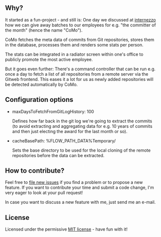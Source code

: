 ## Why?

It started as a fun-project - and still is: One day we discussed at [internezzo](http://www.internezzo.ch/) how we can give away batches to our employees for e.g. "the committer of the month" (hence the name "CoMo").

CoMo fetches the meta data of commits from Git repositories, stores them in the database, processes them and renders some stats per person.

The stats can be integrated in a radiator screen within one's office to publicly promote the most active employee.

But it goes even further: There's a command controller that can be run e.g. once a day to fetch a list of all repositories from a remote server via the Gitweb frontend. This eases it a lot for us as newly added repositories will be detected automatically by CoMo.

## Configuration options

- maxDaysToFetchFromGitLogHistory: 100

	Defines how far back in the git log we're going to extract the commits (to avoid extracting and aggregating data for e.g. 10 years of commits and then just electing the award for the last month or so).

- cacheBasePath: %FLOW_PATH_DATA%Temporary/

	Sets the base directory to be used for the local cloning of the remote repositories before the data can be extracted.

## How to contribute?

Feel free to [file new issues](https://github.com/mrimann/Mrimann.CoMo/issues) if you find a problem or to propose a new feature. If you want to contribute your time and submit a code change, I'm very eager to look at your pull request!

In case you want to discuss a new feature with me, just send me an e-mail.

## License

Licensed under the permissive [MIT license](http://opensource.org/licenses/MIT) - have fun with it!